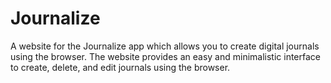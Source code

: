 # Journalize
A website for the Journalize app which allows you to create digital journals using the browser. The website provides an easy and minimalistic interface to create, delete, and edit journals using the browser.
